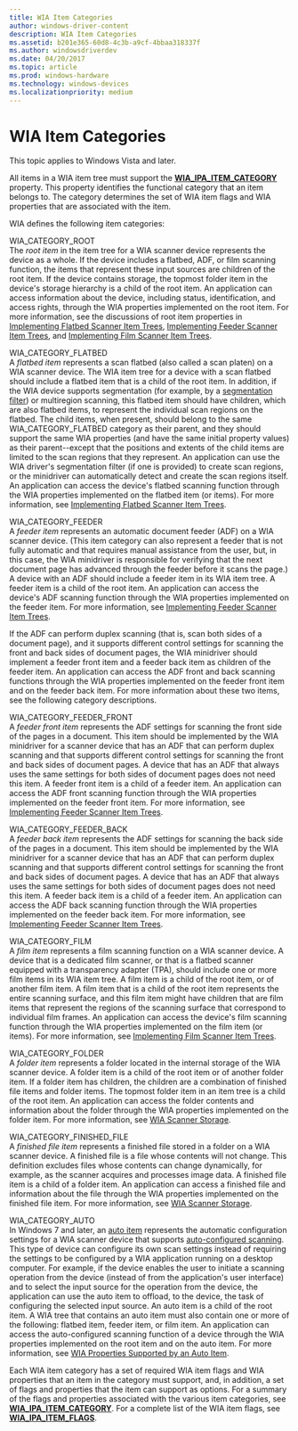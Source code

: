 ```yaml
---
title: WIA Item Categories
author: windows-driver-content
description: WIA Item Categories
ms.assetid: b201e365-60d8-4c3b-a9cf-4bbaa318337f
ms.author: windowsdriverdev
ms.date: 04/20/2017
ms.topic: article
ms.prod: windows-hardware
ms.technology: windows-devices
ms.localizationpriority: medium
---
```


# WIA Item Categories





This topic applies to Windows Vista and later.

All items in a WIA item tree must support the [**WIA\_IPA\_ITEM\_CATEGORY**](https://msdn.microsoft.com/library/windows/hardware/ff551581) property. This property identifies the functional category that an item belongs to. The category determines the set of WIA item flags and WIA properties that are associated with the item.

WIA defines the following item categories:

<a href="" id="wia-category-root"></a>WIA\_CATEGORY\_ROOT  
The *root item* in the item tree for a WIA scanner device represents the device as a whole. If the device includes a flatbed, ADF, or film scanning function, the items that represent these input sources are children of the root item. If the device contains storage, the topmost folder item in the device's storage hierarchy is a child of the root item. An application can access information about the device, including status, identification, and access rights, through the WIA properties implemented on the root item. For more information, see the discussions of root item properties in [Implementing Flatbed Scanner Item Trees](implementing-flatbed-scanner-item-trees.md), [Implementing Feeder Scanner Item Trees](implementing-feeder-scanner-item-trees.md), and [Implementing Film Scanner Item Trees](implementing-film-scanner-item-trees.md).

<a href="" id="wia-category-flatbed"></a>WIA\_CATEGORY\_FLATBED  
A *flatbed item* represents a scan flatbed (also called a scan platen) on a WIA scanner device. The WIA item tree for a device with a scan flatbed should include a flatbed item that is a child of the root item. In addition, if the WIA device supports segmentation (for example, by a [segmentation filter](wia-segmentation-filter.md)) or multiregion scanning, this flatbed item should have children, which are also flatbed items, to represent the individual scan regions on the flatbed. The child items, when present, should belong to the same WIA\_CATEGORY\_FLATBED category as their parent, and they should support the same WIA properties (and have the same initial property values) as their parent--except that the positions and extents of the child items are limited to the scan regions that they represent. An application can use the WIA driver's segmentation filter (if one is provided) to create scan regions, or the minidriver can automatically detect and create the scan regions itself. An application can access the device's flatbed scanning function through the WIA properties implemented on the flatbed item (or items). For more information, see [Implementing Flatbed Scanner Item Trees](implementing-flatbed-scanner-item-trees.md).

<a href="" id="wia-category-feeder"></a>WIA\_CATEGORY\_FEEDER  
A *feeder item* represents an automatic document feeder (ADF) on a WIA scanner device. (This item category can also represent a feeder that is not fully automatic and that requires manual assistance from the user, but, in this case, the WIA minidriver is responsible for verifying that the next document page has advanced through the feeder before it scans the page.) A device with an ADF should include a feeder item in its WIA item tree. A feeder item is a child of the root item. An application can access the device's ADF scanning function through the WIA properties implemented on the feeder item. For more information, see [Implementing Feeder Scanner Item Trees](implementing-feeder-scanner-item-trees.md).

If the ADF can perform duplex scanning (that is, scan both sides of a document page), and it supports different control settings for scanning the front and back sides of document pages, the WIA minidriver should implement a feeder front item and a feeder back item as children of the feeder item. An application can access the ADF front and back scanning functions through the WIA properties implemented on the feeder front item and on the feeder back item. For more information about these two items, see the following category descriptions.

<a href="" id="wia-category-feeder-front"></a>WIA\_CATEGORY\_FEEDER\_FRONT  
A *feeder front item* represents the ADF settings for scanning the front side of the pages in a document. This item should be implemented by the WIA minidriver for a scanner device that has an ADF that can perform duplex scanning and that supports different control settings for scanning the front and back sides of document pages. A device that has an ADF that always uses the same settings for both sides of document pages does not need this item. A feeder front item is a child of a feeder item. An application can access the ADF front scanning function through the WIA properties implemented on the feeder front item. For more information, see [Implementing Feeder Scanner Item Trees](implementing-feeder-scanner-item-trees.md).

<a href="" id="wia-category-feeder-back"></a>WIA\_CATEGORY\_FEEDER\_BACK  
A *feeder back item* represents the ADF settings for scanning the back side of the pages in a document. This item should be implemented by the WIA minidriver for a scanner device that has an ADF that can perform duplex scanning and that supports different control settings for scanning the front and back sides of document pages. A device that has an ADF that always uses the same settings for both sides of document pages does not need this item. A feeder back item is a child of a feeder item. An application can access the ADF back scanning function through the WIA properties implemented on the feeder back item. For more information, see [Implementing Feeder Scanner Item Trees](implementing-feeder-scanner-item-trees.md).

<a href="" id="wia-category-film"></a>WIA\_CATEGORY\_FILM  
A *film item* represents a film scanning function on a WIA scanner device. A device that is a dedicated film scanner, or that is a flatbed scanner equipped with a transparency adapter (TPA), should include one or more film items in its WIA item tree. A film item is a child of the root item, or of another film item. A film item that is a child of the root item represents the entire scanning surface, and this film item might have children that are film items that represent the regions of the scanning surface that correspond to individual film frames. An application can access the device's film scanning function through the WIA properties implemented on the film item (or items). For more information, see [Implementing Film Scanner Item Trees](implementing-film-scanner-item-trees.md).

<a href="" id="wia-category-folder"></a>WIA\_CATEGORY\_FOLDER  
A *folder item* represents a folder located in the internal storage of the WIA scanner device. A folder item is a child of the root item or of another folder item. If a folder item has children, the children are a combination of finished file items and folder items. The topmost folder item in an item tree is a child of the root item. An application can access the folder contents and information about the folder through the WIA properties implemented on the folder item. For more information, see [WIA Scanner Storage](wia-scanner-storage.md).

<a href="" id="wia-category-finished-file"></a>WIA\_CATEGORY\_FINISHED\_FILE  
A *finished file item* represents a finished file stored in a folder on a WIA scanner device. A finished file is a file whose contents will not change. This definition excludes files whose contents can change dynamically, for example, as the scanner acquires and processes image data. A finished file item is a child of a folder item. An application can access a finished file and information about the file through the WIA properties implemented on the finished file item. For more information, see [WIA Scanner Storage](wia-scanner-storage.md).

<a href="" id="wia-category-auto"></a>WIA\_CATEGORY\_AUTO  
In Windows 7 and later, an [auto item](auto-item.md) represents the automatic configuration settings for a WIA scanner device that supports [auto-configured scanning](auto-configured-scanning.md). This type of device can configure its own scan settings instead of requiring the settings to be configured by a WIA application running on a desktop computer. For example, if the device enables the user to initiate a scanning operation from the device (instead of from the application's user interface) and to select the input source for the operation from the device, the application can use the auto item to offload, to the device, the task of configuring the selected input source. An auto item is a child of the root item. A WIA tree that contains an auto item must also contain one or more of the following: flatbed item, feeder item, or film item. An application can access the auto-configured scanning function of a device through the WIA properties implemented on the root item and on the auto item. For more information, see [WIA Properties Supported by an Auto Item](wia-properties-supported-by-an-auto-item.md).

Each WIA item category has a set of required WIA item flags and WIA properties that an item in the category must support, and, in addition, a set of flags and properties that the item can support as options. For a summary of the flags and properties associated with the various item categories, see [**WIA\_IPA\_ITEM\_CATEGORY**](https://msdn.microsoft.com/library/windows/hardware/ff551581). For a complete list of the WIA item flags, see [**WIA\_IPA\_ITEM\_FLAGS**](https://msdn.microsoft.com/library/windows/hardware/ff551585).

 

 




